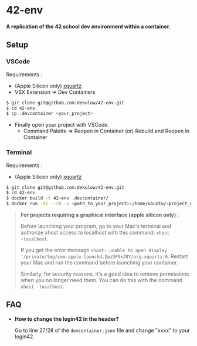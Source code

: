 # 42-env

**A replication of the 42 school dev environment within a container.**

## Setup

### VSCode

Requirements :
- (Apple Silicon only) [xquartz](https://formulae.brew.sh/cask/xquartz#default)
- VSX Extension => Dev Containers

```bash
$ git clone git@github.com:dekulow/42-env.git
$ cd 42-env
$ cp .devcontainer <your_project>
```
- Finally open your project with VSCode.
	- Command Palette => Reopen in Container (or) Rebuild and Reopen in Container

### Terminal

Requirements :
- (Apple Silicon only) [xquartz](https://formulae.brew.sh/cask/xquartz#default)

```bash
$ git clone git@github.com:dekulow/42-env.git
$ cd 42-env
$ docker build -t 42-env .devcontainer/
$ docker run -ti --rm -v <path_to_your_project>:/home/ubuntu/<project_name> 42-env
```

> **For projects requiring a graphical interface (apple silicon only) :**
>
> Before launching your program, go to your Mac's terminal and authorize xhost access to localhost with this command: `xhost +localhost`.
>
> If you get the error message `xhost: unable to open display ‘/private/tmp/com.apple.launchd.Dpz5F9kJ8Y/org.xquartz:0`. Restart your Mac and run the command before launching your container.
>
> Similarly, for security reasons, it's a good idea to remove permissions when you no longer need them. You can do this with the command `xhost -localhost`.

## **FAQ**
- **How to change the login42 in the header?**

	Go to line 27/28 of the `devcontainer.json` file and change "xxxx" to your login42.


